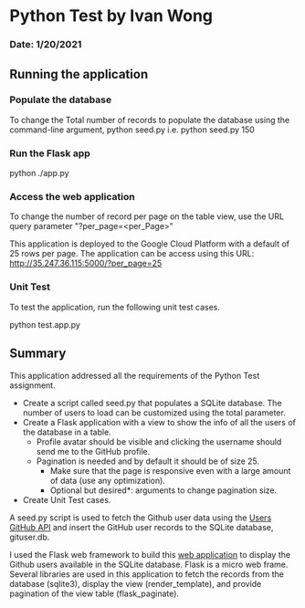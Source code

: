 # Python Test by Ivan Wong
### Date: 1/20/2021

## Running the application
### Populate the database 
To change the Total number of records to populate the database using the command-line argument, 
python seed.py <total>
i.e. python seed.py 150

### Run the Flask app
python ./app.py

### Access the web application 
To change the number of record per page on the table view, use the URL query parameter "?per_page=<per_Page>"

This application is deployed to the Google Cloud Platform with a default of 25 rows per page.  The application can be access using this URL: http://35.247.36.115:5000/?per_page=25

### Unit Test
To test the application, run the following unit test cases.

python test.app.py
    
## Summary
This application addressed all the requirements of the Python Test assignment.

* Create a script called seed.py that populates a SQLite database. The number of users to load can be customized using the total parameter.
* Create a Flask application with a view to show the info of all the users of the database in a table.
  * Profile avatar should be visible and clicking the username should send me to the GitHub profile.
  * Pagination is needed and by default it should be of size 25.
      * Make sure that the page is responsive even with a large amount of data (use any optimization).
      * Optional but desired*: arguments to change pagination size.
* Create Unit Test cases. 
    
A seed.py script is used to fetch the Github user data using the [Users GitHub API](https://docs.github.com/en/rest/reference/users) and insert the GitHub user records to the SQLite database, gituser.db.
    
I used the Flask web framework to build this [web application](http://35.247.36.115:5000/?per_page=25) to display the Github users available in the SQLite database.  Flask is a micro web frame.  Several libraries are used in this application to fetch the records from the database (sqlite3), display the view (render_template), and provide pagination of the view table (flask_paginate). 
